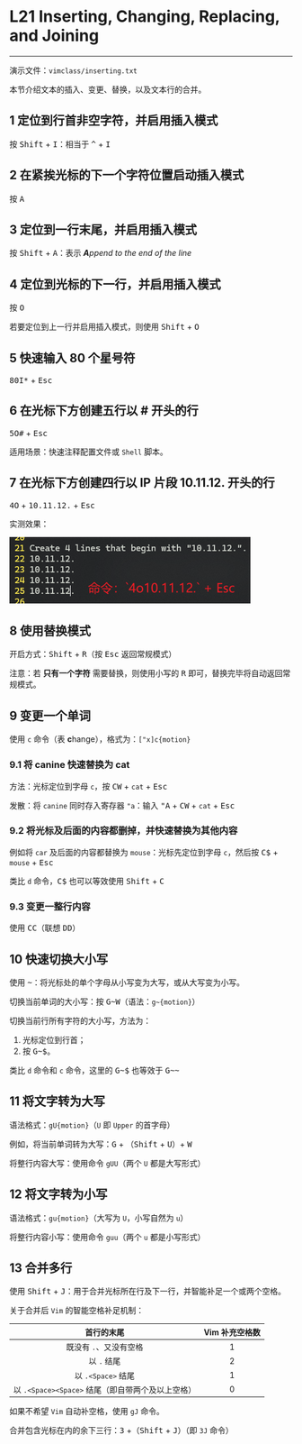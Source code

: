# L21 Inserting, Changing, Replacing, and Joining
---

演示文件：`vimclass/inserting.txt`

本节介绍文本的插入、变更、替换，以及文本行的合并。



## 1 定位到行首非空字符，并启用插入模式

按 <kbd>Shift</kbd> + <kbd>I</kbd>：相当于 <kbd>^</kbd> + <kbd>I</kbd>



## 2 在紧挨光标的下一个字符位置启动插入模式

按 <kbd>A</kbd>



## 3 定位到一行末尾，并启用插入模式

按 <kbd>Shift</kbd> + <kbd>A</kbd>：表示 ***A**ppend to the end of the line*



## 4 定位到光标的下一行，并启用插入模式

按 <kbd>O</kbd>

若要定位到上一行并启用插入模式，则使用 <kbd>Shift</kbd> + <kbd>O</kbd>



## 5 快速输入 80 个星号符

<kbd>8</kbd><kbd>0</kbd><kbd>I</kbd><kbd>*</kbd> + <kbd>Esc</kbd>



## 6 在光标下方创建五行以 # 开头的行

<kbd>5</kbd><kbd>O</kbd><kbd>#</kbd> + <kbd>Esc</kbd>

适用场景：快速注释配置文件或 `Shell` 脚本。



## 7 在光标下方创建四行以 IP 片段 10.11.12. 开头的行

<kbd>4</kbd><kbd>O</kbd> + <kbd>10.11.12.</kbd> + <kbd>Esc</kbd>

实测效果：

![](../assets/21-1.png)



## 8 使用替换模式

开启方式：<kbd>Shift</kbd> + <kbd>R</kbd>（按 <kbd>Esc</kbd> 返回常规模式）

注意：若 **只有一个字符** 需要替换，则使用小写的 <kbd>R</kbd> 即可，替换完毕将自动返回常规模式。



## 9 变更一个单词

使用 `c` 命令（表 **c**hange），格式为：`["x]c{motion}`



### 9.1 将 canine 快速替换为 cat

方法：光标定位到字母 `c`，按 <kbd>C</kbd><kbd>W</kbd> + `cat` + <kbd>Esc</kbd>

发散：将 `canine` 同时存入寄存器 `"a`：输入 <kbd>"</kbd><kbd>A</kbd> + <kbd>C</kbd><kbd>W</kbd> + `cat` + <kbd>Esc</kbd>



### 9.2 将光标及后面的内容都删掉，并快速替换为其他内容

例如将 `car` 及后面的内容都替换为 `mouse`：光标先定位到字母 `c`，然后按 <kbd>C</kbd><kbd>$</kbd> + `mouse` + <kbd>Esc</kbd>

类比 `d` 命令，<kbd>C</kbd><kbd>$</kbd> 也可以等效使用 <kbd>Shift</kbd> + <kbd>C</kbd>



### 9.3 变更一整行内容

使用 <kbd>C</kbd><kbd>C</kbd>（联想 <kbd>D</kbd><kbd>D</kbd>）



## 10 快速切换大小写

使用 <kbd>~</kbd>：将光标处的单个字母从小写变为大写，或从大写变为小写。

切换当前单词的大小写：按 <kbd>G</kbd><kbd>~</kbd><kbd>W</kbd>（语法：`g~{motion}`）

切换当前行所有字符的大小写，方法为：

1. 光标定位到行首；
2. 按 <kbd>G</kbd><kbd>~</kbd><kbd>$</kbd>。

类比 `d` 命令和 `c` 命令，这里的 <kbd>G</kbd><kbd>~</kbd><kbd>$</kbd> 也等效于 <kbd>G</kbd><kbd>~</kbd><kbd>~</kbd>



## 11 将文字转为大写

语法格式：`gU{motion}`（`U` 即 `Upper` 的首字母）

例如，将当前单词转为大写：<kbd>G</kbd> + （<kbd>Shift</kbd> + <kbd>U</kbd>）+ <kbd>W</kbd>

将整行内容大写：使用命令 `gUU`（两个 `U` 都是大写形式）



## 12 将文字转为小写

语法格式：`gu{motion}`（大写为 `U`，小写自然为 `u`）

将整行内容小写：使用命令 `guu`（两个 `u` 都是小写形式）



## 13 合并多行

使用 <kbd>Shift</kbd> + <kbd>J</kbd>：用于合并光标所在行及下一行，并智能补足一个或两个空格。

关于合并后 `Vim` 的智能空格补足机制：

| 首行的末尾 | Vim 补充空格数 |
| :--------: | :------------: |
|  既没有 `.`、又没有空格  | 1 |
| 以 `.` 结尾 | 2 |
| 以 `.<Space>` 结尾 | 1 |
| 以 `.<Space><Space>` 结尾（即自带两个及以上空格） | 0 |

如果不希望 `Vim` 自动补空格，使用 `gJ` 命令。

合并包含光标在内的余下三行：<kbd>3</kbd> +（<kbd>Shift</kbd> + <kbd>J</kbd>）（即 `3J` 命令）

